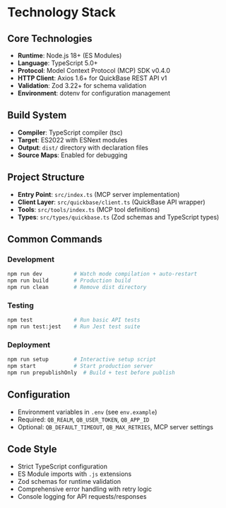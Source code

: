 # Technology Stack

## Core Technologies
- **Runtime**: Node.js 18+ (ES Modules)
- **Language**: TypeScript 5.0+
- **Protocol**: Model Context Protocol (MCP) SDK v0.4.0
- **HTTP Client**: Axios 1.6+ for QuickBase REST API v1
- **Validation**: Zod 3.22+ for schema validation
- **Environment**: dotenv for configuration management

## Build System
- **Compiler**: TypeScript compiler (tsc)
- **Target**: ES2022 with ESNext modules
- **Output**: `dist/` directory with declaration files
- **Source Maps**: Enabled for debugging

## Project Structure
- **Entry Point**: `src/index.ts` (MCP server implementation)
- **Client Layer**: `src/quickbase/client.ts` (QuickBase API wrapper)
- **Tools**: `src/tools/index.ts` (MCP tool definitions)
- **Types**: `src/types/quickbase.ts` (Zod schemas and TypeScript types)

## Common Commands

### Development
```bash
npm run dev          # Watch mode compilation + auto-restart
npm run build        # Production build
npm run clean        # Remove dist directory
```

### Testing
```bash
npm test             # Run basic API tests
npm run test:jest    # Run Jest test suite
```

### Deployment
```bash
npm run setup        # Interactive setup script
npm start            # Start production server
npm run prepublishOnly  # Build + test before publish
```

## Configuration
- Environment variables in `.env` (see `env.example`)
- Required: `QB_REALM`, `QB_USER_TOKEN`, `QB_APP_ID`
- Optional: `QB_DEFAULT_TIMEOUT`, `QB_MAX_RETRIES`, MCP server settings

## Code Style
- Strict TypeScript configuration
- ES Module imports with `.js` extensions
- Zod schemas for runtime validation
- Comprehensive error handling with retry logic
- Console logging for API requests/responses